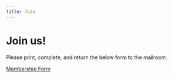 ```yaml
---
title: Join
---
```


# Join us!

Please print, complete, and return the below form to the mailroom.

<a href="https://docs.google.com/document/d/1WIP_b366aRT7VPGXEo3q5_q6ZJVnWuEcADez-0drLVw/export?format=pdf" class="button inline">
Membership Form
</a>

<!--
<iframe src="https://docs.google.com/forms/d/e/1FAIpQLSdvngpn1ub0z5ULjlGWvw04U0qAuJJ4iZYHZMB5tsCxngZuuw/viewform?embedded=true" class="frameless" height="4000" frameborder="0" marginheight="0" marginwidth="0">Loading...</iframe>
-->

